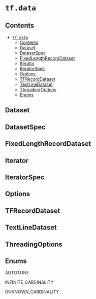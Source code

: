 # `tf.data`

## Contents

- [`tf.data`](#tfdata)
  - [Contents](#contents)
  - [Dataset](#dataset)
  - [DatasetSpec](#datasetspec)
  - [FixedLengthRecordDataset](#fixedlengthrecorddataset)
  - [Iterator](#iterator)
  - [IteratorSpec](#iteratorspec)
  - [Options](#options)
  - [TFRecordDataset](#tfrecorddataset)
  - [TextLineDataset](#textlinedataset)
  - [ThreadingOptions](#threadingoptions)
  - [Enums](#enums)

## Dataset

## DatasetSpec

## FixedLengthRecordDataset

## Iterator

## IteratorSpec

## Options

## TFRecordDataset

## TextLineDataset

## ThreadingOptions

## Enums

AUTOTUNE

INFINITE_CARDINALITY

UNKNOWN_CARDINALITY
